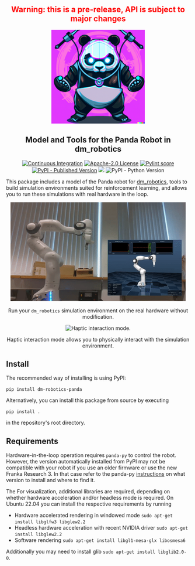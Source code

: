 <div align="center">
    <h2><b style="color:red;">Warning: this is a pre-release, API is subject to major changes</b></h2>
</div>

<div align="center"><img alt="dm_robotics_panda Logo" src="https://raw.githubusercontent.com/JeanElsner/dm_robotics_panda/main/.github/img/logo.png" /></div>

<h2 align="center">Model and Tools for the Panda Robot in dm_robotics</h2>

<p align="center">
<a href="https://github.com/JeanElsner/dm_robotics_panda/actions/workflows/main.yml"><img alt="Continuous Integration" src="https://img.shields.io/github/actions/workflow/status/JeanElsner/dm_robotics_panda/main.yml" /></a>
<a href="https://github.com/JeanElsner/dm_robotics_panda/blob/main/LICENSE"><img alt="Apache-2.0 License" src="https://img.shields.io/github/license/JeanElsner/dm_robotics_panda" /></a>
<a href="https://jeanelsner.github.io/dm_robotics_panda/pylint.log"><img alt="Pylint score" src="https://jeanelsner.github.io/dm_robotics_panda/pylint.svg" /></a>
<a href="https://pypi.org/project/dm-robotics-panda/"><img alt="PyPI - Published Version" src="https://img.shields.io/pypi/v/dm-robotics-panda"></a>
<a href="https://codecov.io/gh/JeanElsner/dm_robotics_panda"><img src="https://codecov.io/gh/JeanElsner/dm_robotics_panda/graph/badge.svg?token=7mk9f5yM8y"/></a>
<img alt="PyPI - Python Version" src="https://img.shields.io/pypi/pyversions/dm-robotics-panda">
</p>

This package includes a model of the Panda robot for [dm_robotics](https://github.com/google-deepmind/dm_robotics), tools to build simulation environments suited for reinforcement learning, and allows you to run these simulations with real hardware in the loop. 

<div align="center">
  <img alt="Hardware in the loop operation." src="https://raw.githubusercontent.com/JeanElsner/dm_robotics_panda/main/.github/img/hil_mode.gif" />
  <p>Run your <code>dm_robotics</code> simulation environment on the real hardware without modification.</p>
</div>

<div align="center">
  <img alt="Haptic interaction mode." src="https://raw.githubusercontent.com/JeanElsner/dm_robotics_panda/main/.github/img/haptic_mode.gif" />
  <p>Haptic interaction mode allows you to physically interact with the simulation environment.</p>
</div>

## Install
The recommended way of installing is using PyPI:
```
pip install dm-robotics-panda
```
Alternatively, you can install this package from source by executing
```
pip install .
```
in the repository's root directory.
## Requirements
Hardware-in-the-loop operation requires `panda-py` to control the robot. However, the version automatically installed from PyPI may not be compatible with your robot if you use an older firmware or use the new Franka Research 3. In that case refer to the panda-py [instructions](https://github.com/JeanElsner/panda-py#libfranka-version) on what version to install and where to find it.

The 
For visualization, additional libraries are required, depending on whether hardware acceleration and/or headless mode is required. On Ubuntu 22.04 you can install the respective requirements by running
* Hardware accelerated rendering in windowed mode `sudo apt-get install libglfw3 libglew2.2`
* Headless hardware acceleration with recent NVIDIA driver `sudo apt-get install libglew2.2`
* Software rendering `sudo apt-get install libgl1-mesa-glx libosmesa6`

Additionally you may need to install glib `sudo apt-get install libglib2.0-0`.
